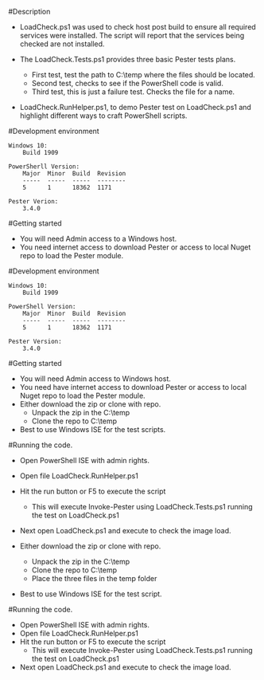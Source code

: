 #Description

- LoadCheck.ps1 was used to check host post build to ensure all required services were installed. The script will report that the services being checked are not installed. 

- The LoadCheck.Tests.ps1 provides three basic Pester tests plans. 
    - First test, test the path to C:\temp where the files should be located.
    - Second test, checks to see if the PowerShell code is valid.
    - Third test, this is just a failure test. Checks the file for a name.

- LoadCheck.RunHelper.ps1, to demo Pester test on LoadCheck.ps1 and highlight different ways to craft PowerShell scripts.

#Development environment
    
    Windows 10:
        Build 1909

    PowerSherll Version:
        Major  Minor  Build  Revision
        -----  -----  -----  --------
        5      1      18362  1171
    
    Pester Verion:
        3.4.0

#Getting started

- You will need Admin access to a Windows host.
- You need internet access to download Pester or access to local Nuget repo to load the Pester module.
 
#Development environment
    
    Windows 10:
        Build 1909

    PowerShell Version:
        Major  Minor  Build  Revision
        -----  -----  -----  --------
        5      1      18362  1171
    
    Pester Version:
        3.4.0

#Getting started

- You will need Admin access to Windows host.
- You need have internet access to download Pester or access to local Nuget repo to load the Pester module.
- Either download the zip or clone with repo.
    - Unpack the zip in the C:\temp
    - Clone the repo to C:\temp
- Best to use Windows ISE for the test scripts.  

#Running the code.

- Open PowerShell ISE with admin rights.
- Open file LoadCheck.RunHelper.ps1
- Hit the run button or F5 to execute the script
    - This will execute Invoke-Pester using LoadCheck.Tests.ps1 running the test on LoadCheck.ps1
- Next open LoadCheck.ps1 and execute to check the image load.

- Either download the zip or clone with repo.
    - Unpack the zip in the C:\temp
    - Clone the repo to C:\temp
    - Place the three files in the temp folder
- Best to use Windows ISE for the test script.  

#Running the code.

- Open PowerShell ISE with admin rights.
- Open file LoadCheck.RunHelper.ps1
- Hit the run button or F5 to execute the script
    - This will execute Invoke-Pester using LoadCheck.Tests.ps1 running the test on LoadCheck.ps1
- Next open LoadCheck.ps1 and execute to check the image load.
